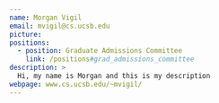 ```yaml
---
name: Morgan Vigil
email: mvigil@cs.ucsb.edu
picture:
positions:
  - position: Graduate Admissions Committee
    link: /positions#grad_admissions_committee
description: >
  Hi, my name is Morgan and this is my description
webpage: www.cs.ucsb.edu/~mvigil/
---
```

